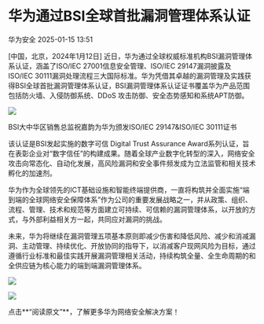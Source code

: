 #  华为通过BSI全球首批漏洞管理体系认证   
 华为安全   2025-01-15 13:51  
  
[中国，北京，2024年1月12日] 近日，华为通过全球权威标准机构BSI漏洞管理体系认证，涵盖了ISO/IEC 27001信息安全管理、ISO/IEC 29147漏洞披露及ISO/IEC 30111漏洞处理流程三大国际标准。华为凭借其卓越的漏洞管理及实践获得BSI全球首批漏洞管理体系认证，BSI漏洞管理体系认证证书覆盖华为产品范围包括防火墙、入侵防御系统、DDoS 攻击防御、安全态势感知和系统APT防御。  
  
  
  
![](https://mmbiz.qpic.cn/mmbiz_png/EjJibicwCQS5Q9UHwZjPIaSQ5JExrJ4BaCgOiaVoClVaf1OBicb1kdXPnmnkMOuckojmzIAxFqpdbian5UIIMEsR3Tw/640?wx_fmt=png&from=appmsg "")  
  
BSI大中华区销售总监祝嘉韵为华为颁发ISO/IEC 29147&ISO/IEC 30111证书  
  
  
该认证是BSI发起实施的数字可信 Digital Trust Assurance Award系列认证，旨在表彰企业对“数字信任”的构建成果。随着全球产业数字化转型的深入，网络安全攻击向常态化、自动化发展，高风险漏洞和安全事件频发成为立法监管和相关技术孵化的加速剂。  
  
  
华为作为全球领先的ICT基础设施和智能终端提供商，一直将构筑并全面实施“端到端的全球网络安全保障体系”作为公司的重要发展战略之一，并从政策、组织、流程、管理、技术和规范等方面建立可持续、可信赖的漏洞管理体系，以开放的方式，与外部利益相关方一起，共同应对漏洞的挑战。  
  
  
未来，华为将继续在漏洞管理五项基本原则即减少伤害和降低风险、减少和消减漏洞、主动管理、持续优化、开放协同的指导下，以消减客户现网风险为目标，通过遵循行业标准和最佳实践开展漏洞管理相关活动，持续构筑全量、全生命周期的和全供应链为核心能力的端到端漏洞管理体系。  
  
![](https://mmbiz.qpic.cn/mmbiz_png/EjJibicwCQS5SGLSQViaGibR1SINFNeGuvsNYo7t4Fjcl3TB96dA2TvWHLD8ymSrYHhianicqKpKDV1Qw4jfpPqOlicPg/640?wx_fmt=png&from=appmsg "")  
  
  
![](https://mmbiz.qpic.cn/sz_mmbiz_gif/iaRDyoND55HiaXH5T0PpCBxBaLPUictKiceuLyz1shIgvHqRQLS3VLbCfk0eIGdQ3OQiaqDTOykOkDKAnur82wNH8UQ/640?wx_fmt=gif&wxfrom=5&wx_lazy=1&wx_co=1&tp=webp "")  
  
点击**“阅读原文”**，了解更多华为网络安全解决方案！  
  
